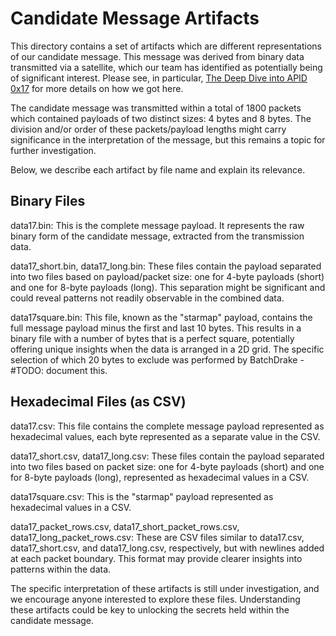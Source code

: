 # Candidate Message Artifacts
This directory contains a set of artifacts which are different representations of our candidate message. This message was derived from binary data transmitted via a satellite, which our team has identified as potentially being of significant interest. Please see, in particular, [The Deep Dive into APID 0x17](../../APID_Streams/analysis/README.md) for more details on how we got here.

The candidate message was transmitted within a total of 1800 packets which contained payloads of two distinct sizes: 4 bytes and 8 bytes. The division and/or order of these packets/payload lengths might carry significance in the interpretation of the message, but this remains a topic for further investigation.

Below, we describe each artifact by file name and explain its relevance.

## Binary Files
data17.bin: This is the complete message payload. It represents the raw binary form of the candidate message, extracted from the transmission data.

data17_short.bin, data17_long.bin: These files contain the payload separated into two files based on payload/packet size: one for 4-byte payloads (short) and one for 8-byte payloads (long). This separation might be significant and could reveal patterns not readily observable in the combined data.

data17square.bin: This file, known as the "starmap" payload, contains the full message payload minus the first and last 10 bytes. This results in a binary file with a number of bytes that is a perfect square, potentially offering unique insights when the data is arranged in a 2D grid. The specific selection of which 20 bytes to exclude was performed by BatchDrake - #TODO: document this.

## Hexadecimal Files (as CSV)
data17.csv: This file contains the complete message payload represented as hexadecimal values, each byte represented as a separate value in the CSV.

data17_short.csv, data17_long.csv: These files contain the payload separated into two files based on packet size: one for 4-byte payloads (short) and one for 8-byte payloads (long), represented as hexadecimal values in a CSV.

data17square.csv: This is the "starmap" payload represented as hexadecimal values in a CSV.

data17_packet_rows.csv, data17_short_packet_rows.csv, data17_long_packet_rows.csv: These are CSV files similar to data17.csv, data17_short.csv, and data17_long.csv, respectively, but with newlines added at each packet boundary. This format may provide clearer insights into patterns within the data.

The specific interpretation of these artifacts is still under investigation, and we encourage anyone interested to explore these files. Understanding these artifacts could be key to unlocking the secrets held within the candidate message.
